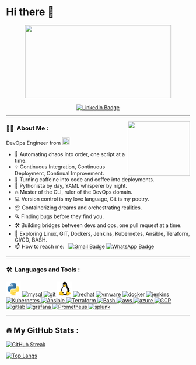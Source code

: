 # Hi there 👋
<div align="center">
<img src="https://akumeninc.com/wp-content/uploads/2020/02/Animation-1.gif" width="400" height="200"/>
</div>

<p align="center">
<a href="https://www.linkedin.com/in/manpreet-singh-ms/"><img src="https://img.shields.io/badge/LinkedIn-blue?style=for-the-badge&logo=linkedin&logoColor=white" alt="LinkedIn Badge"></a>

---

<img align="right" height="150" width="170" alt="" src="https://mir-s3-cdn-cf.behance.net/project_modules/max_1200/06f21a161921919.63cd7887d0a70.gif" />

### :man_technologist: &nbsp;About Me :
DevOps Engineer from <img src="https://www.svgrepo.com/show/401651/flag-for-india.svg" height="20" width="20">
- 🚀 Automating chaos into order, one script at a time.
- 💡 Continuous Integration, Continuous Deployment, Continual Improvement.
- 🔧 Turning caffeine into code and coffee into deployments.
- 🐍 Pythonista by day, YAML whisperer by night.
- 🔥 Master of the CLI, ruler of the DevOps domain.
- 💻 Version control is my love language, Git is my poetry.
- 📦 Containerizing dreams and orchestrating realities.
- 🔍 Finding bugs before they find you.
- 🛠️ Building bridges between devs and ops, one pull request at a time.
- 🌱 Exploring Linux, GIT, Dockers, Jenkins, Kubernetes, Ansible, Teraform, CI/CD, BASH.
- 📫 How to reach me: &nbsp; 
<a href="mailto:manpreet.singh.ms.tech@gmail.com"><img src="https://img.shields.io/badge/Gmail-white?style=flat&logo=Gmail&logoColor=red" alt="Gmail Badge"></a>
[![WhatsApp Badge](https://img.shields.io/badge/WhatsApp-green?style=flat&logo=WhatsApp&logoColor=white)](https://wa.me/8800931978)

---

### 🛠 &nbsp;Languages and Tools :
<p align="left"> 

<a href="https://www.python.org" target="_blank" rel="noreferrer"> <img src="https://raw.githubusercontent.com/devicons/devicon/master/icons/python/python-original.svg" alt="python" width="40" height="40"/> </a>
<a href="https://www.mysql.com/" target="_blank" rel="noreferrer"> <img src="https://symbols.getvecta.com/stencil_28/61_sql-database-generic.90b41636a8.svg" alt="mysql" width="40" height="40"/> </a>
<a href="https://git-scm.com/" target="_blank" rel="noreferrer"> <img src="https://www.vectorlogo.zone/logos/git-scm/git-scm-icon.svg" alt="git" width="40" height="40"/> </a>
<a href="https://www.linux.org/" target="_blank" rel="noreferrer"> <img src="https://raw.githubusercontent.com/devicons/devicon/master/icons/linux/linux-original.svg" alt="linux" width="40" height="40"/> </a> 
<a href="https://www.redhat.com/" target="_blank" rel="noreferrer"> <img src="https://www.svgrepo.com/show/355193/redhat.svg" alt="redhat" width="40" height="40"/> </a>
<a href="https://www.vmware.com/" target="_blank" rel="noreferrer"> <img src="https://img.icons8.com/?size=256&id=sFFBQN8kzSOS&format=png" alt="vmware" width="40" height="40"/> </a>
<a href="https://www.docker.com//" target="_blank" rel="noreferrer"> <img src="https://www.svgrepo.com/show/331370/docker.svg" alt="docker" width="40" height="40"/> </a>
<a href="https://www.jenkins.io/" target="_blank" rel="noreferrer"> <img src="https://www.svgrepo.com/show/373699/jenkins.svg" alt="jenkins" width="40" height="40"/> </a>
<a href="https://kubernetes.io/" target="_blank" rel="noreferrer"> <img src="https://www.svgrepo.com/show/376331/kubernetes.svg" alt="Kubernetes" width="40" height="40"/> </a>
<a href="https://www.ansible.com/" target="_blank" rel="noreferrer"> <img src="https://www.svgrepo.com/show/373429/ansible.svg" alt="Ansible" width="40" height="40"/> </a>
<a href="https://www.terraform.io/" target="_blank" rel="noreferrer"> <img src="https://www.svgrepo.com/show/374122/terraform.svg" alt="Terraform" width="40" height="40"/> </a>
<a href="https://www.gnu.org/software/bash/" target="_blank" rel="noreferrer"> <img src="https://www.svgrepo.com/show/353478/bash-icon.svg" alt="Bash" width="40" height="40"/> </a>
<a href="https://aws.amazon.com/console/" target="_blank" rel="noreferrer"> <img src="https://www.svgrepo.com/show/376356/aws.svg" alt="aws" width="40" height="40"/> </a>
<a href="https://portal.azure.com/" target="_blank" rel="noreferrer"> <img src="https://www.svgrepo.com/show/448274/azure.svg" alt="azure" width="40" height="40"/> </a>
<a href="https://cloud.google.com/" target="_blank" rel="noreferrer"> <img src="https://www.svgrepo.com/show/353805/google-cloud.svg" alt="GCP" width="40" height="40"/> </a>
<a href="https://about.gitlab.com/" target="_blank" rel="noreferrer"> <img src="https://www.svgrepo.com/show/448226/gitlab.svg" alt="gitlab" width="40" height="40"/> </a>
<a href="https://grafana.com/" target="_blank" rel="noreferrer"> <img src="https://www.svgrepo.com/show/353829/grafana.svg" alt="grafana" width="40" height="40"/> </a>
<a href="https://prometheus.io/" target="_blank" rel="noreferrer"> <img src="https://www.svgrepo.com/show/374008/prometheus.svg" alt="Prometheus" width="40" height="40"/> </a>
<a href="https://www.splunk.com/" target="_blank" rel="noreferrer"> <img src="https://iconape.com/wp-content/png_logo_vector/splunk-logo.png" alt="splunk" width="40" height="40"/> </a>

</p>

---



## :fire: My GitHub Stats :


<p align="center">
  
[![GitHub Streak](https://streak-stats.demolab.com/?user=manpreet-singh-ms&theme=vision-friendly-dark)](https://git.io/streak-stats)


[![Top Langs](https://github-readme-stats.vercel.app/api/top-langs/?username=Manpreet-Singh-MS&layout=compact&theme=vision-friendly-dark)](https://github.com/ManpreetSinghMaspr/github-readme-stats)

</p>
